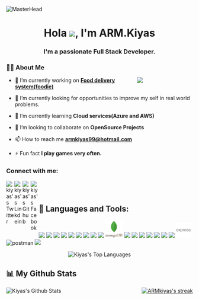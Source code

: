 ![MasterHead](https://redblink.com/wp-content/uploads/2019/07/1-OF0xEMkWBv-69zvmNs6RDQ.gif)
<h1 align="center">Hola <img src="https://raw.githubusercontent.com/MartinHeinz/MartinHeinz/master/wave.gif" width="30px">, I'm ARM.Kiyas</h1>

<h3 align="center">I'm a passionate Full Stack Developer.</h3>

### 🙋‍♂️ About Me
 <img align="right" width="30%"  src="https://camo.githubusercontent.com/683e2187241c641430216c864ce93fc5a0e0dfb232c5a01d1c54b54d63aa8cb2/68747470733a2f2f63646e2e6472696262626c652e636f6d2f75736572732f313136323037372f73637265656e73686f74732f333834383931342f70726f6772616d6d65722e676966" />

- 🔭 I’m currently working on **[Food delivery system(foodie)](https://foodie-99.herokuapp.com/)**

- 🤔 I’m currently looking for opportunities to improve my self in real world problems.

- 🌱 I’m currently learning **Cloud services(Azure and AWS)**

- 👯 I’m looking to collaborate on **OpenSource Projects**

- 📫 How to reach me **armkiyas99@hotmail.com**

- ⚡ Fun fact **I play games very often.**

### Connect with me:
<a href="https://twitter.com/armkiyas99">
  <img align="left" alt="kiyas's Twitter" width="22px" src="https://cdn.jsdelivr.net/npm/simple-icons@v3/icons/twitter.svg" />
</a>
<a href="https://www.linkedin.com/in/armkiyas/">
  <img align="left" alt="kiyas's Linkdein" width="22px" src="https://cdn.jsdelivr.net/npm/simple-icons@v3/icons/linkedin.svg" />
</a>
<a href="https://github.com/ARMkiyas">
  <img align="left" alt="kiyas's Github" width="22px" src="https://cdn.jsdelivr.net/npm/simple-icons@v3/icons/github.svg" />
</a>
<a href="https://www.facebook.com/armkiyas99">
  <img align="left" alt="kiyas's Facebook" width="22px" src="https://cdn.jsdelivr.net/npm/simple-icons@v3/icons/facebook.svg" />
</a>

<br />
<br />


## 🚀 Languages and Tools:
<p align="left"> 
  
         
 <img src="https://img.icons8.com/color/50/000000/c-programming.png"/>
 <img src="https://img.icons8.com/color/50/000000/c-plus-plus-logo.png"/>
 <img src="https://img.icons8.com/color/48/000000/java-coffee-cup-logo.png"/> 
  <img src="https://img.icons8.com/color/48/000000/python.png"/>
 <img src="https://img.icons8.com/color/48/000000/html-5.png"/>
 <img src="https://img.icons8.com/color/48/000000/css3.png"/>
  <img src="https://img.icons8.com/color/48/000000/javascript.png"/>
 <img src="https://img.icons8.com/color/48/000000/nodejs.png"/>
  <img src="https://img.icons8.com/fluent/50/000000/mysql-logo.png"/>
 <img src="https://raw.githubusercontent.com/devicons/devicon/master/icons/mongodb/mongodb-original-wordmark.svg" alt="mongodb" width="48" height="48"/>
 <img src="https://img.icons8.com/color/48/000000/react-native.png"/>
 <img src="https://img.icons8.com/color/48/000000/android-os.png"/>
 <img src="https://img.icons8.com/color/48/000000/bootstrap.png"/>
 <img src="https://www.vectorlogo.zone/logos/tailwindcss/tailwindcss-ar21.svg"/>
  <img src=" https://iconape.com/wp-content/files/ro/370540/png/370540.png"/>
  <img src="https://img.icons8.com/color/48/000000/firebase.png"/>
 <img src="https://img.icons8.com/color/48/000000/redux.png"/>
 <img src="https://raw.githubusercontent.com/devicons/devicon/master/icons/express/express-original-wordmark.svg" alt="express" width="40" height="40"/>
 <img src="https://www.vectorlogo.zone/logos/getpostman/getpostman-icon.svg" alt="postman" width="45" height="45"/>
 <img src="https://img.icons8.com/color/48/000000/spring-logo.png"/>

</p>
<p align="center">
<img width="40%" height="fit-content" alt="Kiyas's Top Languages" src="https://github-readme-stats.vercel.app/api/top-langs/?username=ARMkiyas&langs_count=8&count_private=true&layout=compact&theme=react&hide_border=true&bg_color=0D1117" />
</p>

## 📊 My Github Stats

<img align="left" alt="Kiyas's Github Stats" src="https://github-readme-stats.vercel.app/api?username=ARMkiyas&show_icons=true&count_private=true&theme=react&hide_border=true&bg_color=0D1117" />

<p align="right">
    <a href="https://github.com/ARMkiyas/github-readme-streak-stats">
        <img title="🔥 Get streak stats for your profile at git.io/streak-stats" alt="ARMkiyas's streak" src="https://github-readme-streak-stats.herokuapp.com/?user=ARMkiyas&theme=black-ice&hide_border=true&stroke=0000&background=060A0CD0"/>
    </a>
</p>


